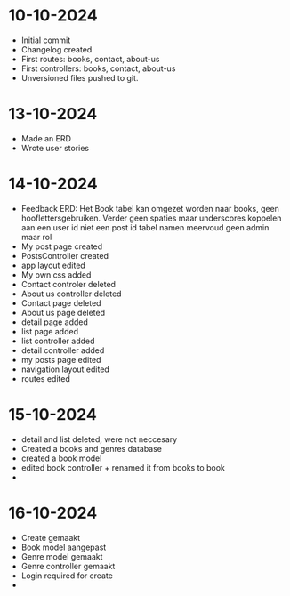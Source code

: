 # 10-10-2024
* Initial commit
* Changelog created
* First routes: books, contact, about-us
* First controllers: books, contact, about-us
* Unversioned files pushed to git.

# 13-10-2024
* Made an ERD
* Wrote user stories

# 14-10-2024
* Feedback ERD:
    Het Book tabel kan omgezet worden naar books, geen hooflettersgebruiken.
    Verder geen spaties maar underscores
    koppelen aan een user id niet een post id
    tabel namen meervoud
    geen admin maar rol
* My post page created
* PostsController created
* app layout edited 
* My own css added
* Contact controler deleted
* About us controller deleted
* Contact page deleted
* About us page deleted
* detail page added
* list page added
* list controller added
* detail controller added
* my posts page edited
* navigation layout edited
* routes edited

# 15-10-2024
* detail and list deleted, were not neccesary
* Created a books and genres database
* created a book model
* edited book controller + renamed it from books to book
* 

# 16-10-2024
* Create gemaakt
* Book model aangepast
* Genre model gemaakt
* Genre controller gemaakt
* Login required for create
* 
